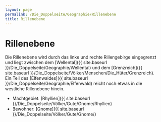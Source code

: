 ```yaml
---
layout: page
permalink: /Die_Doppelseite/Geographie/Rillenebene
title: Rillenebene
---
```


# Rillenebene

Die Rillenebene wird durch das linke und rechte Rillengebirge eingegrenzt und liegt zwischen dem [Wellental]({{ site.baseurl }}/Die_Doppelseite/Geographie/Wellental) und dem [Grenzreich]({{ site.baseurl }}/Die_Doppelseite/Völker/Menschen/Die_Hüter/Grenzreich). Ein Teil des [Elfenwaldes]({{ site.baseurl }}/Die_Doppelseite/Geographie/Elfenwald) reicht noch etwas in die westliche Rillenebene hinein.

- Machtgebiet: [Rhyllien]({{ site.baseurl }}/Die_Doppelseite/Völker/Gute/Gnome/Rhyllien)
- Bewohner: [Gnome]({{ site.baseurl }}/Die_Doppelseite/Völker/Gute/Gnome/)

